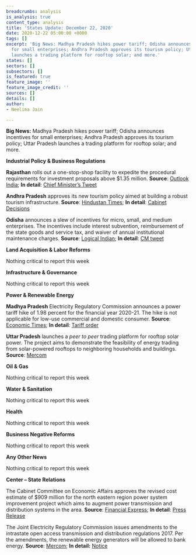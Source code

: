 ```yaml
---
breadcrumbs: analysis
is_analysis: true
content_type: analysis
title: 'States Update: December 22, 2020'
date: 2020-12-22 05:00:00 +0000
tags: []
excerpt: 'Big News: Madhya Pradesh hikes power tariff; Odisha announces incentives
  for small enterprises; Andhra Pradesh approves its tourism policy; Uttar Pradesh
  launches a trading platform for rooftop solar; and more.'
states: []
sectors: []
subsectors: []
is_featured: true
feature_image: ''
feature_image_credit: ''
sources: []
details: []
author:
- Neelima Jain

---
```

**Big News:** Madhya Pradesh hikes power tariff; Odisha announces incentives for small enterprises; Andhra Pradesh approves its tourism policy; Uttar Pradesh launches a trading platform for rooftop solar; and more.

**Industrial Policy & Business Regulations**

**Rajasthan** rolls out a one-stop-shop facility to expedite the procedural requirements for investment proposals above $1.35 million. **Source**: [Outlook India](https://www.outlookindia.com/newsscroll/gehlot-launches-one-stop-shop-facility-for-single-window-clearance-for-investors/1995606); **In detail**: [Chief Minister’s Tweet](https://twitter.com/ashokgehlot51/status/1339565583470190594?s=20)

**Andhra Pradesh** approves its new tourism policy aimed at building a robust tourism infrastructure. **Source**: [Hindustan Times](https://www.hindustantimes.com/travel/ap-government-comes-up-with-new-tourism-policy/story-MYPJXa0qhctgAeeML44ACO.html); **In detail**: [Cabinet Decisions](http://ipr.ap.nic.in/images/press-releases/%E0%B0%AE%E0%B0%82%E0%B0%A4%E0%B1%8D%E0%B0%B0%E0%B0%BF%20%E0%B0%AE%E0%B0%82%E0%B0%A4%E0%B1%8D%E0%B0%B0%E0%B0%BF%20%E0%B0%AA%E0%B1%87%E0%B0%B0%E0%B1%8D%E0%B0%A8%E0%B0%BF%20%E0%B0%B5%E0%B1%86%E0%B0%82%E0%B0%95%E0%B0)

**Odisha** announces a slew of incentives for micro, small, and medium enterprises. The incentives include interest subvention, reimbursement of the state goods and service tax, and waiver of annual institutional maintenance charges. **Source**: [Logical Indian](https://thelogicalindian.com/good-governance/odisha-govt-msme-package-25518); **In detail**: [CM tweet](https://twitter.com/idco_odisha/status/1339082961841344513)

**Land Acquisition & Labor Reforms**

Nothing critical to report this week

**Infrastructure & Governance**

Nothing critical to report this week

**Power & Renewable Energy**

**Madhya Pradesh** Electricity Regulatory Commission announces a power tariff hike of 1.98 percent for the financial year 2020-21. The hike is not applicable for low-use commercial and domestic consumer. **Source**: [Economic Times](https://energy.economictimes.indiatimes.com/news/power/madhya-pradesh-mild-power-tariff-hike-in-view-of-covid-19-meter-rent-scrapped/79789138); **In detail**: [Tariff order](http://www.mperc.in/Retail%20Supply%20Tariff%20Order%20for%20FY%202020-21.pdf)

**Uttar Pradesh** launches a _peer to peer_ trading platform for rooftop solar power. The project aims to demonstrate the feasibility of energy trading from solar-powered rooftops to neighboring households and buildings. **Source**: [Mercom](https://mercomindia.com/uttar-pradesh-blockchain-rooftop-solar-trading/)

**Oil & Gas**

Nothing critical to report this week

**Water & Sanitation**

Nothing critical to report this week

**Health**

Nothing critical to report this week

**Business Negative Reforms**

Nothing critical to report this week

**Any Other News**

Nothing critical to report this week

**Center – State Relations**

The Cabinet Committee on Economic Affairs approves the revised cost estimate of $909 million for the north eastern region power system improvement project which aims to augment power transmission and distribution systems in the area. **Source**: [Financial Express](https://www.financialexpress.com/economy/cabinet-approves-rs-1700-crore-more-for-northeast-power-project/2151358/); **In detail**: [Press Release](https://www.pib.gov.in/PressReleasePage.aspx?PRID=1681052)

The Joint Electricity Regulatory Commission issues amendments to the intrastate open access transmission and distribution regulations 2017. Per the amendments, the renewable energy generators will be allowed to bank energy. **Source**: [Mercom](https://mercomindia.com/jerc-allow-banking-of-energy/); **In detail:** [Notice](http://jercuts.gov.in/writereaddata/UploadFile/First%20Amendment.pdf)